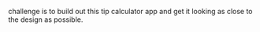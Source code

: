 challenge is to build out this tip calculator app and get it looking as close to the design as possible.